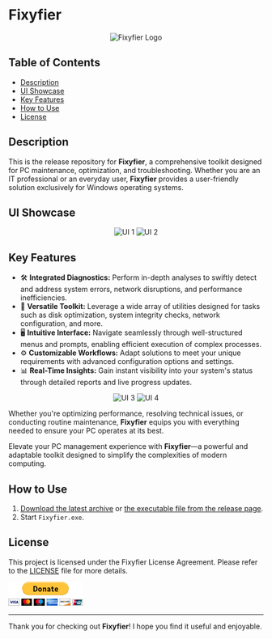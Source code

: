 # Fixyfier

<p align="center">
  <img src="https://github.com/arisvardakas/Fixyfier/blob/main/images/logo.png" alt="Fixyfier Logo" />
</p>

## Table of Contents
- [Description](#description)
- [UI Showcase](#ui-showcase)
- [Key Features](#key-features)
- [How to Use](#how-to-use)
- [License](#license)

## Description
This is the release repository for **Fixyfier**, a comprehensive toolkit designed for PC maintenance, optimization, and troubleshooting. Whether you are an IT professional or an everyday user, **Fixyfier** provides a user-friendly solution exclusively for Windows operating systems.

## UI Showcase
<p align="center">
  <img src="https://github.com/arisvardakas/Fixyfier/blob/main/images/ui-1.png" alt="UI 1" />
  <img src="https://github.com/arisvardakas/Fixyfier/blob/main/images/ui-2.png" alt="UI 2" />
</p>

## Key Features
- 🛠️ **Integrated Diagnostics:** Perform in-depth analyses to swiftly detect and address system errors, network disruptions, and performance inefficiencies.
- 🧰 **Versatile Toolkit:** Leverage a wide array of utilities designed for tasks such as disk optimization, system integrity checks, network configuration, and more.
- 🖥️ **Intuitive Interface:** Navigate seamlessly through well-structured menus and prompts, enabling efficient execution of complex processes.
- ⚙️ **Customizable Workflows:** Adapt solutions to meet your unique requirements with advanced configuration options and settings.
- 📊 **Real-Time Insights:** Gain instant visibility into your system's status through detailed reports and live progress updates.

<p align="center">
  <img src="https://github.com/arisvardakas/Fixyfier/blob/main/images/ui-3.png" alt="UI 3" />
  <img src="https://github.com/arisvardakas/Fixyfier/blob/main/images/ui-4.png" alt="UI 4" />
</p>

Whether you're optimizing performance, resolving technical issues, or conducting routine maintenance, **Fixyfier** equips you with everything needed to ensure your PC operates at its best.

Elevate your PC management experience with **Fixyfier**—a powerful and adaptable toolkit designed to simplify the complexities of modern computing.

## How to Use
1. [Download the latest archive](/Fixyfier.zip?raw=true) or [the executable file from the release page](https://github.com/arisvardakas/Fixyfier/releases).
2. Start `Fixyfier.exe`.

## License
This project is licensed under the Fixyfier License Agreement. Please refer to the [LICENSE](LICENSE) file for more details.

[![Donate](images/donate.gif)](https://paypal.me/avardak)

---

Thank you for checking out **Fixyfier**! I hope you find it useful and enjoyable.
